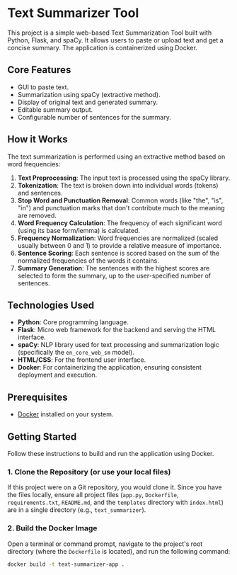 # Text Summarizer Tool

This project is a simple web-based Text Summarization Tool built with Python, Flask, and spaCy. It allows users to paste or upload text and get a concise summary. The application is containerized using Docker.

## Core Features

-   GUI to paste text.
-   Summarization using spaCy (extractive method).
-   Display of original text and generated summary.
-   Editable summary output.
-   Configurable number of sentences for the summary.

## How it Works

The text summarization is performed using an extractive method based on word frequencies:

1.  **Text Preprocessing**: The input text is processed using the spaCy library.
2.  **Tokenization**: The text is broken down into individual words (tokens) and sentences.
3.  **Stop Word and Punctuation Removal**: Common words (like "the", "is", "in") and punctuation marks that don't contribute much to the meaning are removed.
4.  **Word Frequency Calculation**: The frequency of each significant word (using its base form/lemma) is calculated.
5.  **Frequency Normalization**: Word frequencies are normalized (scaled usually between 0 and 1) to provide a relative measure of importance.
6.  **Sentence Scoring**: Each sentence is scored based on the sum of the normalized frequencies of the words it contains.
7.  **Summary Generation**: The sentences with the highest scores are selected to form the summary, up to the user-specified number of sentences.

## Technologies Used

-   **Python**: Core programming language.
-   **Flask**: Micro web framework for the backend and serving the HTML interface.
-   **spaCy**: NLP library used for text processing and summarization logic (specifically the `en_core_web_sm` model).
-   **HTML/CSS**: For the frontend user interface.
-   **Docker**: For containerizing the application, ensuring consistent deployment and execution.

## Prerequisites

-   [Docker](https://www.docker.com/get-started) installed on your system.

## Getting Started

Follow these instructions to build and run the application using Docker.

### 1. Clone the Repository (or use your local files)

If this project were on a Git repository, you would clone it. Since you have the files locally, ensure all project files (`app.py`, `Dockerfile`, `requirements.txt`, `README.md`, and the `templates` directory with `index.html`) are in a single directory (e.g., `text_summarizer`).

### 2. Build the Docker Image

Open a terminal or command prompt, navigate to the project's root directory (where the `Dockerfile` is located), and run the following command:

```bash
docker build -t text-summarizer-app .